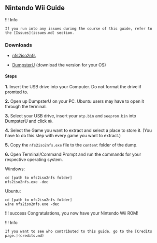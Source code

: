 ## Nintendo Wii Guide

!!! Info

    If you run into any issues during the course of this guide, refer to the [Issues](issues.md) section.


### Downloads

* [nfs2iso2nfs](https://github.com/NicoAICP/UWUVCI-Tools/blob/master/nfs2iso2nfs.exe)

* [DumpsterU](https://github.com/GaryOderNichts/DumpsterU/releases/latest/) (download the version for your OS)

#### Steps

**1.** Insert the USB drive into your Computer. Do not format the drive if promted to.

**2.** Open up DumpsterU on your PC. Ubuntu users may have to open it through the terminal.

**3.** Select your USB drive, insert your ``otp.bin`` and ``seeprom.bin`` into DumpsterU and click ``Ok``.

**4.** Select the Game you want to extract and select a place to store it. (You have to do this step with every game you want to extract.)

**5.** Copy the ``nfs2iso2nfs.exe`` file to the ``content`` folder of the dump.

**6.** Open Terminal/Command Prompt and run the commands for your respective operating system.

Windows:
```
cd [path to nfs2iso2nfs folder] 
nfs2iso2nfs.exe -dec
```

Ubuntu:
```
cd [path to nfs2iso2nfs folder]
wine nfs2iso2nfs.exe -dec
```

!!! success
    Congratulations, you now have your Nintendo Wii ROM!

!!! Info 

    If you want to see who contributed to this guide, go to the [Credits page.](credits.md)
